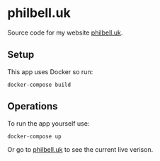 # philbell.uk
Source code for my website [philbell.uk](http://philbell.uk).

## Setup
This app uses Docker so run:

    docker-compose build

## Operations
To run the app yourself use:

    docker-compose up

Or go to [philbell.uk](http://philbell.uk) to see the current live verison.